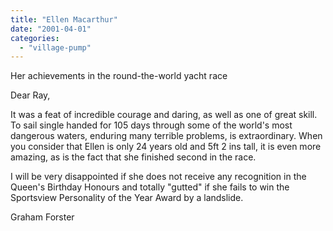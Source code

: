 ```yaml
---
title: "Ellen Macarthur"
date: "2001-04-01"
categories: 
  - "village-pump"
---
```


Her achievements in the round-the-world yacht race

Dear Ray,

It was a feat of incredible courage and daring, as well as one of great skill. To sail single handed for 105 days through some of the world's most dangerous waters, enduring many terrible problems, is extraordinary. When you consider that Ellen is only 24 years old and 5ft 2 ins tall, it is even more amazing, as is the fact that she finished second in the race.

I will be very disappointed if she does not receive any recognition in the Queen's Birthday Honours and totally "gutted" if she fails to win the Sportsview Personality of the Year Award by a landslide.

Graham Forster
